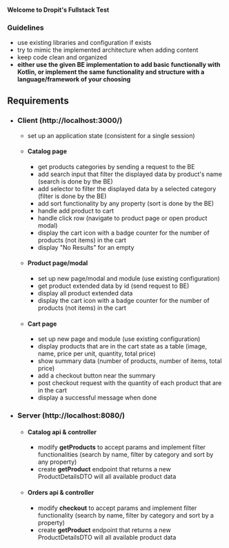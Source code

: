 #### Welcome to Dropit's Fullstack Test

### Guidelines

* use existing libraries and configuration if exists
* try to mimic the implemented architecture when adding content
* keep code clean and organized
* **either use the given BE implementation to add basic functionally with Kotlin, or implement the same functionality and structure with a language/framework of your choosing**

## Requirements

* ### Client (http://localhost:3000/)

  * set up an application state (consistent for a single session)

  * #### Catalog page
      * get products categories by sending a request to the BE
      * add search input that filter the displayed data by product's name (search is done by the BE)
      * add selector to filter the displayed data by a selected category (filter is done by the BE)
      * add sort functionality by any property (sort is done by the BE)
      * handle add product to cart
      * handle click row (navigate to product page or open product modal)
      * display the cart icon with a badge counter for the number of products (not items) in the cart
      * display "No Results" for an empty 

  * #### Product page/modal
      * set up new page/modal and module (use existing configuration)
      * get product extended data by id (send request to BE)
      * display all product extended data
      * display the cart icon with a badge counter for the number of products (not items) in the cart

  * #### Cart page
      * set up new page and module (use existing configuration)
      * display products that are in the cart state as a table (image, name, price per unit, quantity, total price)
      * show summary data (number of products, number of items, total price)
      * add a checkout button near the summary
      * post checkout request with the quantity of each product that are in the cart
      * display a successful message when done

* ### Server (http://localhost:8080/)

  * #### Catalog api & controller
    * modify **getProducts** to accept params and implement filter functionalities (search by name, filter by category and sort by any property)
    * create **getProduct** endpoint that returns a new ProductDetailsDTO will all available product data

  * #### Orders api & controller
    * modify **checkout** to accept params and implement filter functionality (search by name, filter by category and sort by a property)
    * create **getProduct** endpoint that returns a new ProductDetailsDTO will all available product data
